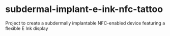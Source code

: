 # subdermal-implant-e-ink-nfc-tattoo
Project to create a subdermally implantable NFC-enabled device featuring a flexible E Ink display

